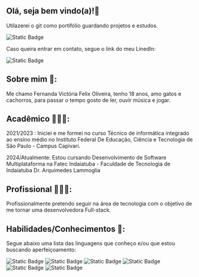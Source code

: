 ## Olá, seja bem vindo(a)!👋
Utilazerei o git como portifólio guardando projetos e estudos.

<img alt="Static Badge" src="https://img.shields.io/badge/GitHub-FernandaFelix-%23202020?style=flat-square&logo=github&logoColor=%23202020&labelColor=%23E0E0E0&link=https%3A%2F%2Fgithub.com%2FFernandaVFelix">

Caso queira entrar em contato, segue o link do meu LinedIn:

<img alt="Static Badge" src="https://img.shields.io/badge/LinkedIn-FernandaFelix-%236666FF?style=flat-square&logo=linkedin&logoColor=%236666FF&labelColor=%23E0E0E0&link=https%3A%2F%2Fwww.linkedin.com%2Fin%2Ffernanda-vict%25C3%25B3ria-felix-2b8194245%3Futm_source%3Dshare%26utm_campaign%3Dshare_via%26utm_content%3Dprofile%26utm_medium%3Dandroid_app">


## Sobre mim 📝:
Me chamo Fernanda Victória Felix Oliveira, tenho 18 anos, 
amo gatos e cachorros, para passar o tempo gosto de ler, ouvir música e jogar.


## Acadêmico 👩🏻‍🎓:
2021/2023 : Iniciei e me formei no curso Técnico de informática integrado ao ensino médio no Instituto Federal De Educação, Ciência e Tecnologia de 
São Paulo - Campus Capivari.

2024/Atualmente: Estou cursando Desenvolvimento de Software Multiplataforma na Fatec Indaiatuba - Faculdade de Tecnologia de Indaiatuba Dr. Arquimedes Lammoglia


## Profissional 👩🏻‍💻:
Profissionalmente pretendo seguir na área de tecnologia com o objetivo de me tornar uma desenvolvedora Full-stack.

## Habilidades/Conhecimentos 💭:
Segue abaixo uma lista das linguagens que conheço e/ou que estou buscando aperfeiçoamento:
  
<img alt="Static Badge" src="https://img.shields.io/badge/%20%20Python-%23FFFFFF?logo=python&logoSize=auto">

<img alt="Static Badge" src="https://img.shields.io/badge/%20%20PHP-%23FFFFFF?logo=php&logoSize=auto">

<img alt="Static Badge" src="https://img.shields.io/badge/%20%20HTML5-%23FFFFFF?logo=html5&logoSize=auto">

<img alt="Static Badge" src="https://img.shields.io/badge/%20%20JavaScript-%23FFFFFF?logo=javascript&logoSize=auto">

<img alt="Static Badge" src="https://img.shields.io/badge/%20%20CSS3-%23FFFFFF?logo=css3&logoColor=%23000000&logoSize=auto">

<img alt="Static Badge" src="https://img.shields.io/badge/%20%20MYSQL-%23FFFFFF?logo=mysql&logoSize=auto">
